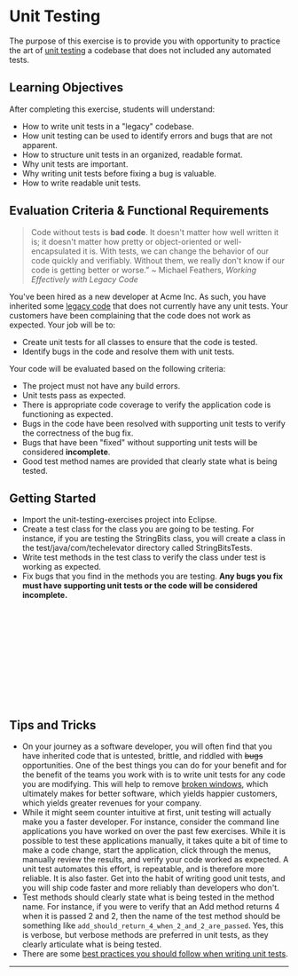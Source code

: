 # Unit Testing

The purpose of this exercise is to provide you with opportunity to practice the art of [unit testing][what-is-unit-testing] a codebase that does not included any automated tests.

## Learning Objectives

After completing this exercise, students will understand:

* How to write unit tests in a "legacy" codebase.
* How unit testing can be used to identify errors and bugs that are not apparent.
* How to structure unit tests in an organized, readable format.
* Why unit tests are important.
* Why writing unit tests before fixing a bug is valuable.
* How to write readable unit tests.

## Evaluation Criteria & Functional Requirements

> Code without tests is **bad code**. It doesn't matter how well written it is; it doesn't matter how  pretty or object-oriented or well-encapsulated it is. With tests, we can change the behavior of our code quickly and verifiably. Without them, we really don't know if our code is getting better or worse.”
~ Michael Feathers, _Working Effectively with Legacy Code_

You've been hired as a new developer at Acme Inc. As such, you have inherited some [legacy code][what-is-legacy-code] that does not currently have any unit tests. Your customers have been complaining that the code does not work as expected. Your job will be to:

* Create unit tests for all classes to ensure that the code is tested.
* Identify bugs in the code and resolve them with unit tests.

Your code will be evaluated based on the following criteria:

* The project must not have any build errors.
* Unit tests pass as expected.
* There is appropriate code coverage to verify the application code is functioning as expected.
* Bugs in the code have been resolved with supporting unit tests to verify the correctness of the bug fix.
* Bugs that have been "fixed" without supporting unit tests will be considered **incomplete**.
* Good test method names are provided that clearly state what is being tested.

## Getting Started

* Import the unit-testing-exercises project into Eclipse.
* Create a test class for the class you are going to be testing. For instance, if you are testing the StringBits class, you will create a class in the test/java/com/techelevator directory called StringBitsTests.
* Write test methods in the test class to verify the class under test is working as expected.
* Fix bugs that you find in the methods you are testing. **Any bugs you fix must have supporting unit tests or the code will be considered incomplete.**

<br><br><br><br><br><br><br><br><br><br>

## Tips and Tricks

* On your journey as a software developer, you will often find that you have inherited code that is untested, brittle, and riddled with ~~bugs~~ opportunities. One of the best things you can do for your benefit and for the benefit of the teams you work with is to write unit tests for any code you are modifying. This will help to remove [broken windows][software-entropy], which ultimately makes for better software, which yields happier customers, which yields greater revenues for your company.
* While it might seem counter intuitive at first, unit testing will actually make you a faster developer. For instance, consider the command line applications you have worked on over the past few exercises. While it is possible to test these applications manually, it takes quite a bit of time to make a code change, start the application, click through the menus, manually review the results, and verify your code worked as expected. A unit test automates this effort, is repeatable, and is therefore more reliable. It is also faster. Get into the habit of writing good unit tests, and you will ship code faster and more reliably than developers who don't.
* Test methods should clearly state what is being tested in the method name. For instance, if you were to verify that an Add method returns 4 when it is passed 2 and 2, then the name of the test method should be something like `add_should_return_4_when_2_and_2_are_passed`. Yes, this is verbose, but verbose methods are preferred in unit tests, as they clearly articulate what is being tested.
* There are some [best practices you should follow when writing unit tests][unit-testing-best-practices].

---

[software-entropy]: https://pragprog.com/the-pragmatic-programmer/extracts/software-entropy
[unit-testing-best-practices]: https://docs.microsoft.com/en-us/dotnet/core/testing/unit-testing-best-practices
[what-is-legacy-code]: http://wiki.c2.com/?LegacyCode
[what-is-unit-testing]: https://searchsoftwarequality.techtarget.com/definition/unit-testing
